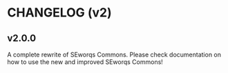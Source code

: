 # CHANGELOG (v2)

## v2.0.0
A complete rewrite of SEworqs Commons. Please check documentation on how to use the new and improved SEworqs Commons!


